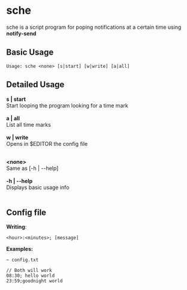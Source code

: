 # sche
sche is a script program for poping notifications at a certain time using **notify-send**

## Basic Usage
`Usage: sche <none> [s|start] [w|write] [a|all]`

## Detailed Usage

**s | start**<br/>Start looping the program looking for a time mark<br/><br/>
**a | all**<br/>List all time marks<br/><br/>
**w | write**<br/>Opens in $EDITOR the config file<br/><br/>

**\<none\>**<br/>Same as [-h | --help]<br/><br/>
**-h | --help**<br/>Displays basic usage info<br/><br/>

## Config file
**Writing**:

`<hour>:<minutes>; [message]`<br/>

**Examples:**


```
~ config.txt

// Both will work
08:30; hello world
23:59;goodnight world
```

<br/><br/>
<br/><br/>
